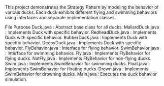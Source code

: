 This project demonstrates the Strategy Pattern by modeling the behavior of various ducks. Each duck exhibits different flying and swimming behaviors using interfaces and separate implementation classes.


File	Purpose
Duck.java	: Abstract base class for all ducks.
MallardDuck.java :	Implements Duck with specific behavior.
RedheadDuck.java :	Implements Duck with specific behavior.
RubberDuck.java : Implements Duck with specific behavior.
DecoyDuck.java : Implements Duck with specific behavior.
FlyBehavior.java :	Interface for flying behavior.
SwimBehavior.java :	Interface for swimming behavior.
Fly.java :	Implements FlyBehavior for flying ducks.
NotFly.java :	Implements FlyBehavior for non-flying ducks.
Swim.java :	Implements SwimBehavior for swimming ducks.
Float.java :	Implements SwimBehavior for floating ducks.
Drown.java :	Implements SwimBehavior for drowning ducks.
Main.java	: Executes the duck behavior simulation.
